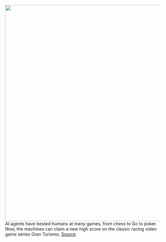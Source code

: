 <img src='https://cdn.vox-cdn.com/thumbor/bRx-_wH91QxDBOe9FZaFeh6miQM=/0x0:2988x1990/1200x800/filters:focal(1255x756:1733x1234)/cdn.vox-cdn.com/uploads/chorus_image/image/70488847/1174706815.0.jpg' width='700px' /><br/>
AI agents have bested humans at many games, from chess to Go to poker. Now, the machines can claim a new high score on the classic racing video game series Gran Turismo.
<a href='https://www.theverge.com/2022/2/9/22925420/sony-ai-gran-turismo-driving-gt-sophy-nature-paper'> Source <a/>